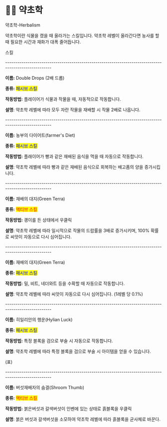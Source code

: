 # 🧑‍🌾 약초학

약초학-Herbalism



약초학이란 식물을 캤을 때 올라가는 스킬입니다. 약초학 레벨이 올라간다면 농사를 할 때 필요한 시간과 재화가 대폭 줄어듭니다.



스킬

\-----------------------------------------------------------------------------------------------------

**이름:** Double Drops (2배 드롭)

**종류:** <mark style="color:blue;">패시브 스킬</mark>

**작동방법:** 플레이어가 식물과 작물을 때, 자동적으로 작동합니다.

**설명**: 약초학 레벨에 따라 모두 자란 작물을 재배할 시 작물 2배로 나옵니다.

\-----------------------------------------------------------------------------------------------------

**이름:** 농부의 다이어트(farmer's Diet)

**종류:** <mark style="color:blue;">패시브 스킬</mark>

**작동방법:** 플래이어가 빵과 같은 재배된 음식을 먹을 때 자동으로 작동합니다.

**설명**: 약초학 레벨에 따라 빵과 같은 재배된 음식으로 회복하는 배고픔의 양을 증가시킵니다.

\-----------------------------------------------------------------------------------------------------

**이름:** 재배의 대지(Green Terra)

**종류:** <mark style="color:red;">액티브 스킬</mark>

**작동방법:** 괭이를 든 상태에서 우클릭&#x20;

**설명**: 약초학 레벨에 따라 일시적으로 작물의 드랍률을 3배로 증가시키며, 100% 확률로 씨앗이 자동으로 다시 심어집니다.

\-----------------------------------------------------------------------------------------------------

**이름:** 재배의 대지(Green Terra)

**종류:** <mark style="color:blue;">패시브 스킬</mark>

**작동방법:** 밀, 비트, 네더와트 등을 수확할 때 자동으로 작동합니다.

**설명**: 약초학 레벨에 따라 씨앗이 자동으로 다시 심어집니다. (1레벨 당 0.1%)

\-----------------------------------------------------------------------------------------------------

**이름:** 히일리안의 행운(Hylian Luck)

**종류:** <mark style="color:blue;">패시브 스킬</mark>

**작동방법:** 특정 블록을 검으로 부술 시 자동으로 작동합니다.

**설명**: 약초학 레벨에 따라 특정 블록을 검으로 부술 시 아이템을 얻을 수 있습니다.

(표)

\-----------------------------------------------------------------------------------------------------

**이름:** 버섯재배자의 숨결(Shroom Thumb)

**종류:** <mark style="color:red;">액티브 스킬</mark>

**작동방법:** 붉은버섯과 갈색버섯이 인벤에 있는 상태로 흙블록을 우클릭

**설명**: 붉은 버섯과 갈색버섯을 소모하여 약초학 레벨에 따라 흙블록을 균사체로 바꾼다.
